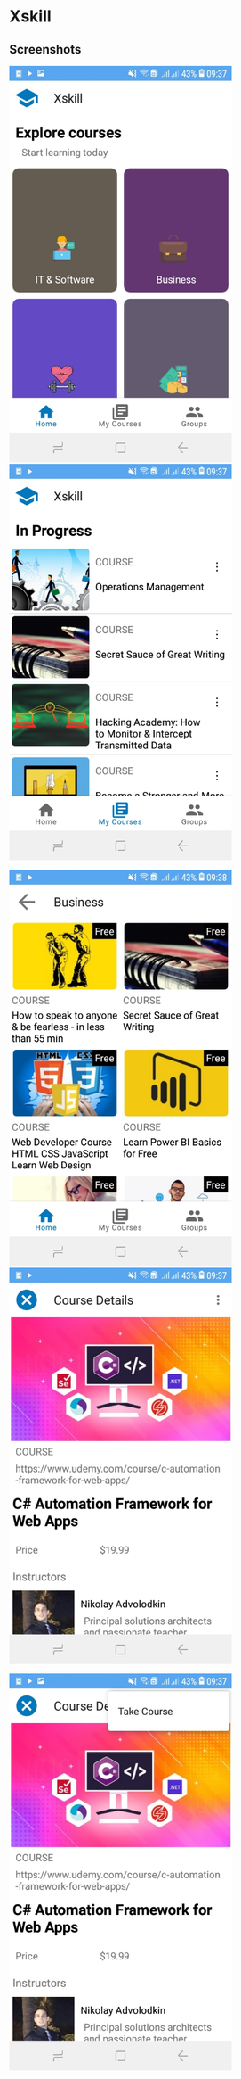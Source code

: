# Xskill

## Screenshots

<img src="images/Home.jpg" width="400"/> <img src="images/My_courses.jpg" width="400"/>

<img src="images/Course_categories.jpg" width="400"/> <img src="images/Course_details.jpg" width="400"/>

<img src="images/Take_course.jpg" width="400"/>
